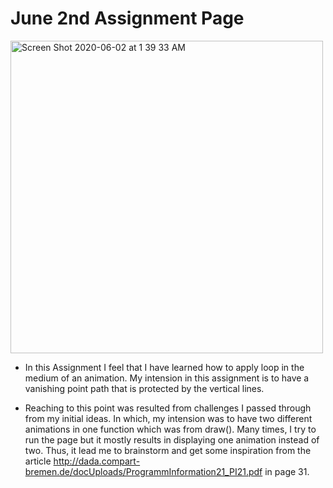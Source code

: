 # June 2nd Assignment Page

<img width="500" alt="Screen Shot 2020-06-02 at 1 39 33 AM" src="https://user-images.githubusercontent.com/60816393/83457083-f9f40500-a471-11ea-9ee9-b1930a021e7a.png">

- In this Assignment I feel that I have learned how to apply loop in the medium of an animation. My intension in this assignment is to have a vanishing point path that is protected by the vertical lines.

- Reaching to this point was resulted from challenges I passed through from my initial ideas. In which, my intension was to have two different animations in one function which was from draw(). Many times, I try to run the page but it mostly results in displaying one animation instead of two. Thus, it lead me to brainstorm and get some inspiration from the article http://dada.compart-bremen.de/docUploads/ProgrammInformation21_PI21.pdf in page 31.


